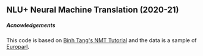 NLU+ Neural Machine Translation (2020-21)
---

##### Acnowledgements
This code is based on [Binh Tang's NMT Tutorial](https://github.com/tangbinh/machine-translation) and the data is a sample
of [Europarl](http://www.statmt.org/europarl/).


 
